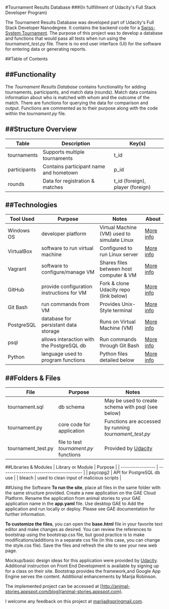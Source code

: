 #Tournament Results Database
###(In fullfillment of Udacity's Full Stack Developer Program)

The Tournament Results Database was developed part of Udacity's Full Stack Developer Nanodegree. It contains the backend code for a [Swiss-System Tournament](https://en.wikipedia.org/wiki/Swiss-system_tournament). The purpose of this project was to develop a database and functions that would pass all tests when run using the *tournament_test.py* file. There is no end user interface (UI) for the software for entering data or generating reports.

##Table of Contents



##Functionality
------------------------
The *Tournament Results Database* contains functionality for adding tournaments, participants, and match data (rounds). Match data contains information about who is matched with whom and the outcome of the match. There are functions for querying the data for comparison and output. Functions are commented as to their purpose along with the code within the *tournament.py* file.

##Structure Overview
------------------------

| Table         | Description                           | Key(s)                           |
| ------------- | ------------------------------------- | -------------------------------- |
| tournaments   | Supports multiple tournaments         | t_id                             |
| participants  | Contains participant name and hometown| p_id                             |
| rounds        | Data for registration & matches       | t_id (foreign), player (foreign) |

##Technologies
------------------------

| Tool Used  | Purpose                                   | Notes                                       | About         |
| ---------- | ----------------------------------------- | ------------------------------------------- | ------------- |
| Windows OS | developer platform                        | Virtual Machine (VM) used to simulate Linux | [More info](https://www.virtualbox.org/wiki/VirtualBox) |
| VirtualBox | software to run virtual machine           | Configured to run Linux server              | [More info](https://www.virtualbox.org/wiki/VirtualBox) |
| Vagrant    | software to configure/manage VM           | Shares files between host computer & VM     | [More info](https://www.vagrantup.com/about.html) |
| GitHub     | provide configuration instructions for VM | Fork & clone Udacity repo (link below)      | [More info](https://en.wikipedia.org/wiki/GitHub) |
| Git Bash   | run commands from VM                      | Provides Unix-Style terminal                | [More info](https://en.wikipedia.org/wiki/Bash_(Unix_shell)) |
| PostgreSQL | database for persistant data storage      | Runs on Virtual Machine (VM)                | [More info](https://www.postgresql.org/about/) |
| psql       | allows interaction with the PostgreSQL db | Run commands through Git Bash               | [More info](https://www.postgresql.org/about/) |
| Python     | language used to program functions        | Python files detailed below                 | [More info](https://www.python.org/about/) |

##Folders & Files
------------------------
| File               | Purpose                                | Notes                                       |
| ------------------ | -------------------------------------- | ------------------------------------------- |
| tournament.sql     | db schema                              | May be used to create schema with psql (see below) |
| tournament.py      | core code for application              | Functions are accessed by running *tournament_test.py* |
| tournament_test.py | file to test *tournament.py* functions | Provided by [Udacity](http://www.udacity.com) |

##Libraries & Modules
| Library or Module | Purpose                                  |
| ----------------- | ---------------------------------------- |
| psycopg2          | API for PostgreSQL db use                |
| bleach            | used to clean input of malicious scripts |

##Using the Software
**To run the site**, place all files in the same folder with the same structure provided. Create a new application on the GAE Cloud Platform. Rename the application from animal stories to your GAE application name in the **app.yaml** file. Use desktop GAE to Add the application and run locally or deploy. Please see GAE documentation for further information.

**To customize the files**, you can open the **base.html** file in your favorite text editor and make changes as desired. You can review the references to bootstrap using the bootstrap.css file, but good practice is to make modifications/additions in a separate css file (in this case, you can change the style.css file). Save the files and refresh the site to see your new web page.

Mockup/basic design ideas for this application were provided by [Udacity](http://www.Udacity.com). Additional instruction on Front End Development is available by signing up for a class on their site. Bootstrap provides the framework,and Google App Engine serves the content. Additional enhancements by Marija Robinson.

The implemented project can be accessed at [http://animal-stories.appspot.com/blog](animal-stories.appspot.com).

I welcome any feedback on this project at marija@springmail.com.